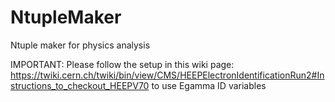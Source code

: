 # NtupleMaker
Ntuple maker for physics analysis

IMPORTANT: Please follow the setup in this wiki page:
https://twiki.cern.ch/twiki/bin/view/CMS/HEEPElectronIdentificationRun2#Instructions_to_checkout_HEEPV70
to use Egamma ID variables

